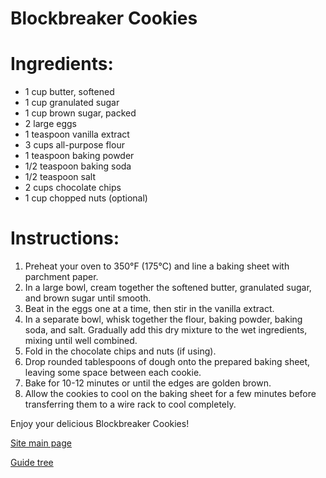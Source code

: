 # Blockbreaker Cookies

# Ingredients:
- 1 cup butter, softened
- 1 cup granulated sugar
- 1 cup brown sugar, packed
- 2 large eggs
- 1 teaspoon vanilla extract
- 3 cups all-purpose flour
- 1 teaspoon baking powder
- 1/2 teaspoon baking soda
- 1/2 teaspoon salt
- 2 cups chocolate chips
- 1 cup chopped nuts (optional)

# Instructions:
1. Preheat your oven to 350°F (175°C) and line a baking sheet with parchment paper.
2. In a large bowl, cream together the softened butter, granulated sugar, and brown sugar until smooth.
3. Beat in the eggs one at a time, then stir in the vanilla extract.
4. In a separate bowl, whisk together the flour, baking powder, baking soda, and salt. Gradually add this dry mixture to the wet ingredients, mixing until well combined.
5. Fold in the chocolate chips and nuts (if using).
6. Drop rounded tablespoons of dough onto the prepared baking sheet, leaving some space between each cookie.
7. Bake for 10-12 minutes or until the edges are golden brown.
8. Allow the cookies to cool on the baking sheet for a few minutes before transferring them to a wire rack to cool completely.

Enjoy your delicious Blockbreaker Cookies!

[Site main page](https://theblockbrewker.github.io)

[Guide tree](https://theblockbreaker.github.io/guides/)
